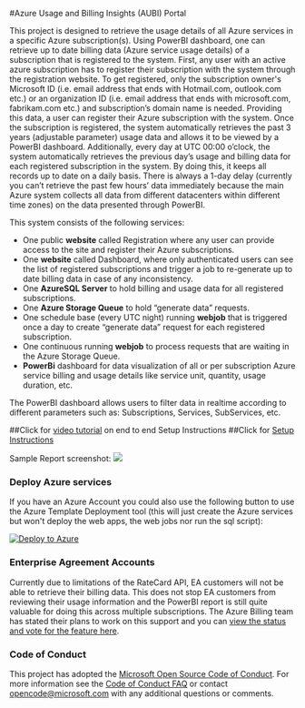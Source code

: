 #Azure Usage and Billing Insights (AUBI) Portal



This project is designed to retrieve the usage details of all Azure services in a specific Azure subscription(s). Using PowerBI dashboard, one can retrieve up to date billing data (Azure service usage details) of a subscription that is registered to the system. 
First, any user with an active azure subscription has to register their subscription with the system through the registration website. To get registered, only the subscription owner's Microsoft ID (i.e. email address that ends with Hotmail.com, outlook.com etc.) or an organization ID (i.e. email address that ends with microsoft.com, fabrikam.com etc.) and subscription’s domain name is needed. Providing this data, a user can register their Azure subscription with the system.
Once the subscription is registered, the system automatically retrieves the past 3 years (adjustable parameter) usage data and allows it to be viewed by a PowerBI dashboard.
Additionally, every day at UTC 00:00 o’clock, the system automatically retrieves the previous day’s usage and billing data for each registered subscription in the system. By doing this, it keeps all records up to date on a daily basis. 
There is always a 1-day delay (currently you can’t retrieve the past few hours’ data immediately because the main Azure system collects all data from different datacenters within different time zones) on the data presented through PowerBI.

This system consists of the following services:
- One public **website** called Registration where any user can provide access to the site and register their Azure subscriptions.
- One **website** called Dashboard, where only authenticated users can see the list of registered subscriptions and trigger a job to re-generate up to date billing data in case of any inconsistency.
- One **AzureSQL Server** to hold billing and usage data for all registered subscriptions.
- One **Azure Storage Queue** to hold “generate data” requests.
- One schedule base (every UTC night) running **webjob** that is triggered once a day to create “generate data” request for each registered subscription.
- One continuous running **webjob** to process requests that are waiting in the Azure Storage Queue.
- **PowerBi** dashboard for data visualization of all or per subscription Azure service billing and usage details like service unit, quantity, usage duration, etc.


The PowerBI dashboard allows users to filter data in realtime according to different parameters such as: Subscriptions, Services, SubServices, etc.

##Click for [video tutorial](https://channel9.msdn.com/blogs/Mustafa-Kasap/How-to-Setup-the-Azure-Usage--Billing-Portal) on end to end Setup Instructions
##Click for [Setup Instructions](./Documentation/HOWTO.md)

Sample Report screenshot:
![](./Documentation/imgs/img21.png)  

### Deploy Azure services

If you have an Azure Account you could also use the following button to use the Azure Template Deployment tool (this will just create the Azure services but won't deploy the web apps, the web jobs nor run the sql script):

<a href="https://portal.azure.com/#create/Microsoft.Template/uri/https%3A%2F%2Fraw.githubusercontent.com%2Fmathieu-benoit%2FAzureUsageAndBillingPortal%2Fmathieu-benoit%2Fdeploy-to-azure-button%2FScripts%2FCreateAzureServicesScriptResources.json" target="_">![Deploy to Azure](http://azuredeploy.net/deploybutton.png)</a>

### Enterprise Agreement Accounts

Currently due to limitations of the RateCard API, EA customers will not be able to retrieve their billing data.  This does not stop EA customers from reviewing their usage information and the PowerBI report is still quite valuable for doing this across multiple subscriptions.  The Azure Billing team has stated their plans to work on this support and you can [view the status and vote for the feature here](https://feedback.azure.com/forums/170030-signup-and-billing/suggestions/7662687-show-billing-usage-information-with-ea-subscriptio).

### Code of Conduct

This project has adopted the [Microsoft Open Source Code of Conduct](https://opensource.microsoft.com/codeofconduct/). For more information see the [Code of Conduct FAQ](https://opensource.microsoft.com/codeofconduct/faq/) or contact [opencode@microsoft.com](mailto:opencode@microsoft.com) with any additional questions or comments.
